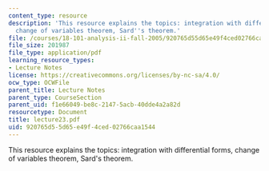 ```yaml
---
content_type: resource
description: 'This resource explains the topics: integration with differential forms,
  change of variables theorem, Sard''s theorem.'
file: /courses/18-101-analysis-ii-fall-2005/920765d55d65e49f4ced02766caa1544_lecture23.pdf
file_size: 201987
file_type: application/pdf
learning_resource_types:
- Lecture Notes
license: https://creativecommons.org/licenses/by-nc-sa/4.0/
ocw_type: OCWFile
parent_title: Lecture Notes
parent_type: CourseSection
parent_uid: f1e66049-be8c-2147-5acb-40dde4a2a82d
resourcetype: Document
title: lecture23.pdf
uid: 920765d5-5d65-e49f-4ced-02766caa1544
---
```

This resource explains the topics: integration with differential forms, change of variables theorem, Sard's theorem.